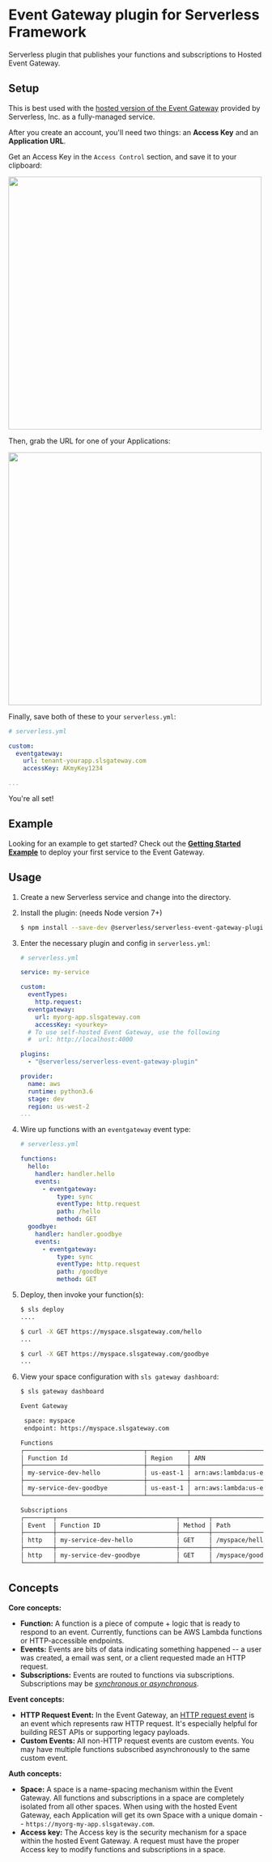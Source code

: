 # Event Gateway plugin for Serverless Framework

Serverless plugin that publishes your functions and subscriptions to Hosted Event Gateway.

## Setup

This is best used with the [hosted version of the Event Gateway](https://dashboard.serverless.com/) provided by Serverless, Inc. as a fully-managed service.

After you create an account, you'll need two things: an **Access Key** and an **Application URL**.

Get an Access Key in the `Access Control` section, and save it to your clipboard:

<img src="https://user-images.githubusercontent.com/6509926/39500460-31212824-4d7a-11e8-8333-832fe2ee8cfd.png" width=500 />


Then, grab the URL for one of your Applications:

<img src="https://user-images.githubusercontent.com/6509926/39500504-a029a1f6-4d7a-11e8-806f-0f158574f9c4.png" width=500 />

Finally, save both of these to your `serverless.yml`:

```yml
# serverless.yml

custom:
  eventgateway:
    url: tenant-yourapp.slsgateway.com
    accessKey: AKmyKey1234

...
```

You're all set!

## Example

Looking for an example to get started? Check out the [**Getting Started Example**](https://github.com/serverless/event-gateway-getting-started) to deploy your first service to the Event Gateway.

## Usage

1. Create a new Serverless service and change into the directory.

2. Install the plugin: (needs Node version 7+)

	```bash
	$ npm install --save-dev @serverless/serverless-event-gateway-plugin
	```

3. Enter the necessary plugin and config in `serverless.yml`:

	```yml
	# serverless.yml

	service: my-service

	custom:
	  eventTypes:
	    http.request:
	  eventgateway:
	    url: myorg-app.slsgateway.com
	    accessKey: <yourkey>
	  # To use self-hosted Event Gateway, use the following
	  #  url: http://localhost:4000

	plugins:
	  - "@serverless/serverless-event-gateway-plugin"

	provider:
	  name: aws
	  runtime: python3.6
	  stage: dev
	  region: us-west-2
	...
	```

4. Wire up functions with an `eventgateway` event type:

	```yml
	# serverless.yml

	functions:
	  hello:
	    handler: handler.hello
	    events:
	      - eventgateway:
	          type: sync
	          eventType: http.request
	          path: /hello
	          method: GET
	  goodbye:
	    handler: handler.goodbye
	    events:
	      - eventgateway:
	          type: sync
	          eventType: http.request
	          path: /goodbye
	          method: GET
	```

5. Deploy, then invoke your function(s):

	  ```bash
	  $ sls deploy
    ....

	  $ curl -X GET https://myspace.slsgateway.com/hello
    ...

    $ curl -X GET https://myspace.slsgateway.com/goodbye
    ...
	  ```

6. View your space configuration with `sls gateway dashboard`:

    ```bash
    $ sls gateway dashboard

    Event Gateway

     space: myspace
     endpoint: https://myspace.slsgateway.com

    Functions
    ┌─────────────────────────────────┬───────────┬────────────────────────────────────────────────────────────────────────────────┐
    │ Function Id                     │ Region    │ ARN                                                                            │
    ├─────────────────────────────────┼───────────┼────────────────────────────────────────────────────────────────────────────────┤
    │ my-service-dev-hello            │ us-east-1 │ arn:aws:lambda:us-east-1:111111111111:function:my-service-dev-hello            │
    ├─────────────────────────────────┼───────────┼────────────────────────────────────────────────────────────────────────────────┤
    │ my-service-dev-goodbye          │ us-east-1 │ arn:aws:lambda:us-east-1:111111111111:function:my-service-dev-goodbye          │
    └─────────────────────────────────┴───────────┴────────────────────────────────────────────────────────────────────────────────┘

    Subscriptions
    ┌────────┬─────────────────────────────────┬────────┬───────────────────────┐
    │ Event  │ Function ID                     │ Method │ Path                  │
    ├────────┼─────────────────────────────────┼────────┼───────────────────────┤
    │ http   │ my-service-dev-hello            │ GET    │ /myspace/hello        │
    ├────────┼─────────────────────────────────┼────────┼───────────────────────┤
    │ http   │ my-service-dev-goodbye          │ GET    │ /myspace/goodbye      │
    └────────┴─────────────────────────────────┴────────┴───────────────────────┘
    ```


## Concepts

**Core concepts:**

- **Function:** A function is a piece of compute + logic that is ready to respond to an event. Currently, functions can be AWS Lambda functions or HTTP-accessible endpoints.
- **Events:** Events are bits of data indicating something happened -- a user was created, a email was sent, or a client requested made an HTTP request.
- **Subscriptions:** Events are routed to functions via subscriptions. Subscriptions may be [*synchronous* or *asynchronous*](https://github.com/serverless/event-gateway/blob/master/docs/subscription-types.md).

**Event concepts:**

- **HTTP Request Event:** In the Event Gateway, an [HTTP request event](https://github.com/serverless/event-gateway/blob/master/docs/api.md#http-request-event) is an event which represents raw HTTP request. It's especially helpful for building REST APIs or supporting legacy payloads.
- **Custom Events:** All non-HTTP request events are custom events. You may have multiple functions subscribed asynchronously to the same custom event.

**Auth concepts:**

- **Space:** A space is a name-spacing mechanism within the Event Gateway. All functions and subscriptions in a space are completely isolated from all other spaces. When using with the hosted Event Gateway, each Application will get its own Space with a unique domain -- `https://myorg-my-app.slsgateway.com`.
- **Access key:** The Access key is the security mechanism for a space within the hosted Event Gateway. A request must have the proper Access key to modify functions and subscriptions in a space.
